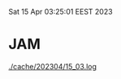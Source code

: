 Sat 15 Apr 03:25:01 EEST 2023
# JAM
<a href='./cache/202304/15_03.log'>./cache/202304/15_03.log</a>
